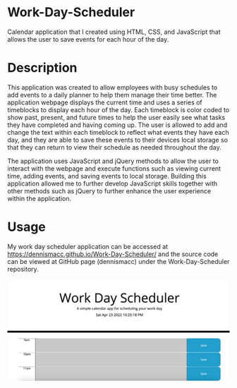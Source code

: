 # Work-Day-Scheduler
Calendar application that I created using HTML, CSS, and JavaScript that allows the user to save events for each hour of the day.

# Description
This application was created to allow employees with busy schedules to add events to a daily planner to help them manage their time better. The application webpage displays the current time and uses a series of timeblocks to display each hour of the day. Each timeblock is color coded to show past, present, and future times to help the user easily see what tasks they have completed and having coming up. The user is allowed to add and change the text within each timeblock to reflect what events they have each day, and they are able to save these events to their devices local storage so that they can return to view their schedule as needed throughout the day. 

The application uses JavaScript and jQuery methods to allow the user to interact with the webpage and execute functions such as viewing current time, adding events, and saving events to local storage. Building this application allowed me to further develop JavaScript skills together with other methods such as jQuery to further enhance the user experience within the application. 

# Usage
My work day scheduler application can be accessed at https://dennismacc.github.io/Work-Day-Scheduler/ and the source code can be viewed at GitHub page (dennismacc) under the Work-Day-Scheduler repository.

<img src="wds_preview.jpg" width="700">
